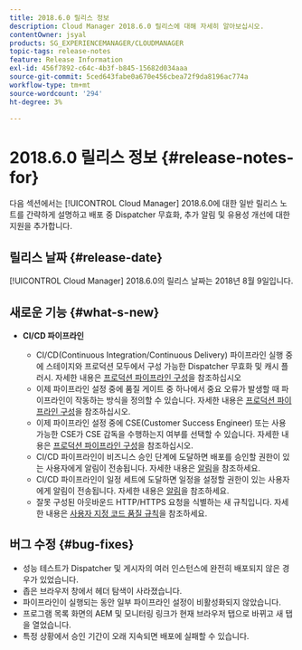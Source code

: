 ```yaml
---
title: 2018.6.0 릴리스 정보
description: Cloud Manager 2018.6.0 릴리스에 대해 자세히 알아보십시오.
contentOwner: jsyal
products: SG_EXPERIENCEMANAGER/CLOUDMANAGER
topic-tags: release-notes
feature: Release Information
exl-id: 456f7892-c64c-4b3f-b845-15682d034aaa
source-git-commit: 5ced643fabe0a670e456cbea72f9da8196ac774a
workflow-type: tm+mt
source-wordcount: '294'
ht-degree: 3%

---
```


# 2018.6.0 릴리스 정보 {#release-notes-for}

다음 섹션에서는 [!UICONTROL Cloud Manager] 2018.6.0에 대한 일반 릴리스 노트를 간략하게 설명하고 배포 중 Dispatcher 무효화, 추가 알림 및 유용성 개선에 대한 지원을 추가합니다.

## 릴리스 날짜 {#release-date}

[!UICONTROL Cloud Manager] 2018.6.0의 릴리스 날짜는 2018년 8월 9일입니다.

## 새로운 기능 {#what-s-new}

* **CI/CD 파이프라인**

   * CI/CD(Continuous Integration/Continuous Delivery) 파이프라인 실행 중에 스테이지와 프로덕션 모두에서 구성 가능한 Dispatcher 무효화 및 캐시 플러시. 자세한 내용은 [프로덕션 파이프라인 구성](/help/using/production-pipelines.md)을 참조하십시오
   * 이제 파이프라인 설정 중에 품질 게이트 중 하나에서 중요 오류가 발생할 때 파이프라인이 작동하는 방식을 정의할 수 있습니다. 자세한 내용은 [프로덕션 파이프라인 구성](/help/using/production-pipelines.md)을 참조하십시오.
   * 이제 파이프라인 설정 중에 CSE(Customer Success Engineer) 또는 사용 가능한 CSE가 CSE 감독을 수행하는지 여부를 선택할 수 있습니다. 자세한 내용은 [프로덕션 파이프라인 구성](/help/using/production-pipelines.md)을 참조하십시오.
   * CI/CD 파이프라인이 비즈니스 승인 단계에 도달하면 배포를 승인할 권한이 있는 사용자에게 알림이 전송됩니다. 자세한 내용은 [알림](/help/using/notifications.md)을 참조하세요.
   * CI/CD 파이프라인이 일정 세트에 도달하면 일정을 설정할 권한이 있는 사용자에게 알림이 전송됩니다. 자세한 내용은 [알림](/help/using/notifications.md)을 참조하세요.
   * 잘못 구성된 아웃바운드 HTTP/HTTPS 요청을 식별하는 새 규칙입니다. 자세한 내용은 [사용자 지정 코드 품질 규칙](/help/using/custom-code-quality-rules.md)을 참조하세요.

## 버그 수정 {#bug-fixes}

* 성능 테스트가 Dispatcher 및 게시자의 여러 인스턴스에 완전히 배포되지 않은 경우가 있었습니다.
* 좁은 브라우저 창에서 헤더 탐색이 사라졌습니다.
* 파이프라인이 실행되는 동안 일부 파이프라인 설정이 비활성화되지 않았습니다.
* 프로그램 목록 화면의 AEM 및 모니터링 링크가 현재 브라우저 탭으로 바뀌고 새 탭을 열었습니다.
* 특정 상황에서 승인 기간이 오래 지속되면 배포에 실패할 수 있습니다.
